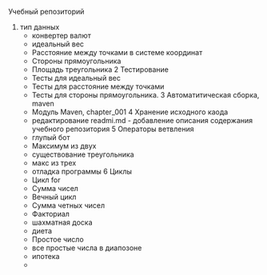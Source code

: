 Учебный репозиторий

1. тип данных
	* конвертер валют
	* идеальный вес
	* Расстояние между точками в системе координат
	* Стороны прямоугольника
	* Площадь треугольника 
2 Тестирование 
	* Тесты для идеальный вес
	* Тесты для расстояние между точками
	* Тесты для стороны прямоугольника.
3 Автоматитическая сборка, maven
	* Модуль Maven, chapter_001
4 Хранение исходного каода
	* редактирование readmi.md - добавление описания содержания учебного репозитория
5 Операторы ветвления
    * глупый бот
    * Максимум из двух
    * существование треугольника
    * макс из трех
    * отладка программы
6  Циклы
    * Цикл for
    * Сумма чисел
    * Вечный цикл
    *  Сумма четных чисел
    * Факториал
    * шахматная доска
    * диета
    * Простое число
    * все простые числа в диапозоне
    * ипотека 
    *